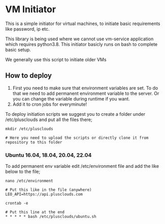 # VM Initiator

This is a simple initiator for virtual machines, to initiate basic requirements like password, ip etc.

This library is being used where we cannot use vm-service application which requires python3.8. This initiator basicly runs on bash to complete basic setup.

We generally use this script to initiate older VMs

## How to deploy

1) First you need to make sure that environment variables are set. To do that we need to add permanent environment variable to the server. Or you can change the variable during runtime if you want.
2) Add it to cron jobs for everyminute!

To deploy initiation scripts we suggest you to create a folder under /etc/plusclouds and put all the files there;

```
mkdir /etc/plusclouds

# Here you need to upload the scripts or directly clone it from repository to this folder
```

### Ubuntu 16.04, 18.04, 20.04, 22.04
To add permanent env variable edit /etc/environment file and add the like below to the file;

```
nano /etc/environment
```

```
# Put this like in the file (anywhere)
LEO_API=https://api.plusclouds.com
```

```
crontab -e

# Put this line at the end
* * * * * bash /etc/plusclouds/ubuntu.sh
```
